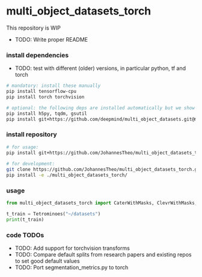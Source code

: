# multi_object_datasets_torch

This repository is WIP

- TODO: Write proper README

### install dependencies

- TODO: test with different (older) versions, in particular python, tf and torch

 ```bash
 # mandatory: install these manually
 pip install tensorflow-cpu
 pip install torch torchvision

 # optional: the following deps are installed automatically but we show them here for transparency
 pip install h5py, tqdm, gsutil 
 pip install git+https://github.com/deepmind/multi_object_datasets.git@master 
 ```

### install repository

```bash
# for usage:
pip install git+https://github.com/JohannesTheo/multi_object_datasets_torch.git@master
 
# for development:
git clone https://github.com/JohannesTheo/multi_object_datasets_torch.git && \
pip install -e ./multi_object_datasets_torch/
 ```

### usage

```python
from multi_object_datasets_torch import CaterWithMasks, ClevrWithMasks, MultiDSprites, ObjectsRoom, Tetrominoes

t_train = Tetrominoes("~/datasets")
print(t_train)
```

### code TODOs

- TODO: Add support for torchvision transforms 
- TODO: Compare default splits from research papers and existing repos to set good default values
- TODO: Port segmentation_metrics.py to torch
